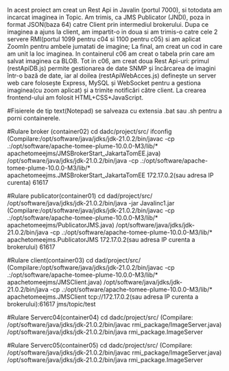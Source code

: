 In acest proiect am creat un Rest Api in Javalin (portul 7000), si totodata am incarcat imaginea in Topic.
Am trimis, ca JMS Publicator (JNDI), poza in format JSON(baza 64) catre Client prin intermediul brokerului.
Dupa ce imaginea a ajuns la client, am impartit-o in doua si am trimis-o catre cele 2 servere RMI(portul 1099 pentru c04 si 1100 pentru c05) si am aplicat ZoomIn pentru ambele jumatati de imagine;
La final, am creat un cod in care am unit la loc imaginea.
In containerul c06 am creat o tabela prin care am salvat imaginea ca BLOB. Tot in c06, am creat doua Rest Api-uri: primul (restApiDB.js) permite gestionarea de date SNMP și
încărcarea de imagini într-o bază de date, iar al doilea (restApiWebAcces.js) definește un server web care folosește Express, MySQL și WebSocket pentru a
gestiona imaginea(cu zoom aplicat) și a trimite notificări către client.
La crearea frontend-ului am folosit HTML+CSS+JavaScript.


#Fisierele de tip text(Notepad) se salveaza cu extensia .bat sau .sh pentru a porni containerele.

#Rulare broker (container02)
cd dadc/project/src/
ifconfig
(Compilare:/opt/software/java/jdks/jdk-21.0.2/bin/javac -cp .:/opt/software/apache-tomee-plume-10.0.0-M3/lib/* apachetomeejms/JMSBrokerStart_JakartaTomEE.java)
/opt/software/java/jdks/jdk-21.0.2/bin/java -cp .:/opt/software/apache-tomee-plume-10.0.0-M3/lib/* apachetomeejms.JMSBrokerStart_JakartaTomEE 172.17.0.2(sau adresa IP curenta) 61617

#Rulare publicator(container01)
cd dad/project/src/
/opt/software/java/jdks/jdk-21.0.2/bin/java -jar Javalinc1.jar 
(Compilare:/opt/software/java/jdks/jdk-21.0.2/bin/javac -cp .:/opt/software/apache-tomee-plume-10.0.0-M3/lib/* apachetomeejms/PublicatorJMS.java)
/opt/software/java/jdks/jdk-21.0.2/bin/java -cp .:/opt/software/apache-tomee-plume-10.0.0-M3/lib/* apachetomeejms.PublicatorJMS 172.17.0.2(sau adresa IP curenta a brokerului) 61617

#Rulare client(container03)
cd dad/project/src/
(Compilare:/opt/software/java/jdks/jdk-21.0.2/bin/javac -cp .:/opt/software/apache-tomee-plume-10.0.0-M3/lib/* apachetomeejms/JMSClient.java)
/opt/software/java/jdks/jdk-21.0.2/bin/java -cp .:/opt/software/apache-tomee-plume-10.0.0-M3/lib/* apachetomeejms.JMSClient tcp://172.17.0.2(sau adresa IP curenta a brokerului):61617 jms/topic/test

#Rulare Serverc04(container04)
cd dadc/project/src/
(Compilare: /opt/software/java/jdks/jdk-21.0.2/bin/javac rmi_package/ImageServer.java)
/opt/software/java/jdks/jdk-21.0.2/bin/java rmi_package.ImageServer

#Rulare Serverc05(container05)
cd dadc/project/src/
(Compilare: /opt/software/java/jdks/jdk-21.0.2/bin/javac rmi_package/ImageServer.java)
/opt/software/java/jdks/jdk-21.0.2/bin/java rmi_package.ImageServer
